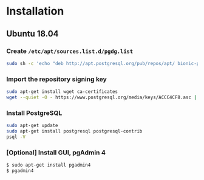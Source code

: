 # Installation

## Ubuntu 18.04

### Create `/etc/apt/sources.list.d/pgdg.list`

```bash
sudo sh -c 'echo "deb http://apt.postgresql.org/pub/repos/apt/ bionic-pgdg main" > /etc/apt/sources.list.d/pgdg.list'
```

### Import the repository signing key

```bash
sudo apt-get install wget ca-certificates
wget --quiet -O - https://www.postgresql.org/media/keys/ACCC4CF8.asc | sudo apt-key add -
```

### Install PostgreSQL

```bash
sudo apt-get update
sudo apt-get install postgresql postgresql-contrib
psql -V
```

### [Optional] Install GUI, pgAdmin 4

```bash
$ sudo apt-get install pgadmin4
$ pgadmin4
```
